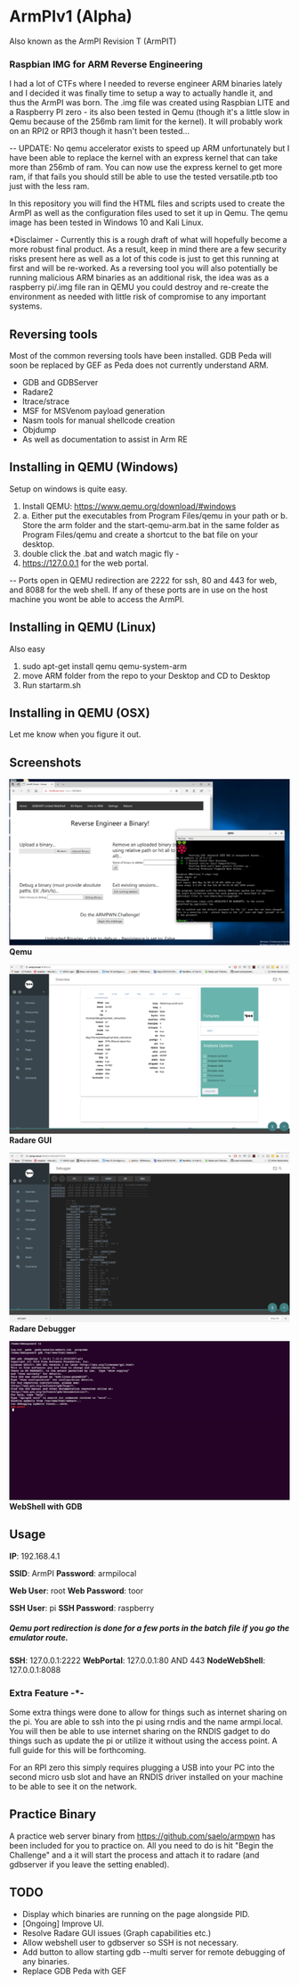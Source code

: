 # ArmPIv1 (Alpha)
Also known as the ArmPI Revision T (ArmPIT)

### Raspbian IMG for ARM Reverse Engineering

I had a lot of CTFs where I needed to reverse engineer ARM binaries lately and I decided it was finally time to setup a way to actually handle it, and thus the ArmPI was born.  The .img file was created using Raspbian LITE and a Raspberry PI zero - its also been tested in Qemu (though it's a little slow in Qemu because of the 256mb ram limit for the kernel).  It will probably work on an RPI2 or RPI3 though it hasn't been tested...

-- UPDATE: No qemu accelerator exists to speed up ARM unfortunately but I have been able to replace the kernel with an express kernel that can take more than 256mb of ram.  You can now use the express kernel to get more ram, if that fails you should still be able to use the tested versatile.ptb too just with the less ram.

In  this repository you will find the HTML files and scripts used to create the ArmPI as well as the configuration files used to set it up in Qemu.  The qemu image has been tested in Windows 10 and Kali Linux.

*Disclaimer - Currently this is a rough draft of what will hopefully become a more robust final product.  As a result, keep in mind there are a few security risks present here as well as a lot of this code is just to get this running at first and will be re-worked.  As a reversing tool you will also potentially be running malicious ARM binaries as an additional risk, the idea was as a raspberry pi/.img file ran in QEMU you could destroy and re-create the environment as needed with little risk of compromise to any important systems.  

## Reversing tools

Most of the common reversing tools have been installed.  GDB Peda will soon be replaced by GEF as Peda does not currently understand ARM.

* GDB and GDBServer
* Radare2
* ltrace/strace
* MSF for MSVenom payload generation
* Nasm tools for manual shellcode creation
* Objdump
* As well as documentation to assist in Arm RE

## Installing in QEMU (Windows)
Setup on windows is quite easy.

1. Install QEMU: https://www.qemu.org/download/#windows
2. a. Either put the executables from Program Files/qemu in your path or
   b. Store the arm folder and the start-qemu-arm.bat in the same folder as Program Files/qemu and create a shortcut to the bat file on your desktop.
3. double click the .bat and watch magic fly -
4. https://127.0.0.1 for the web portal. 

-- Ports open in QEMU redirection are 2222 for ssh, 80 and 443 for web, and 8088 for the web shell.  If any of these ports are in use on the host machine you wont be able to access the ArmPI.

## Installing in QEMU (Linux) 
Also easy

1. sudo apt-get install qemu qemu-system-arm
2. move ARM folder from the repo to your Desktop and CD to Desktop
3. Run startarm.sh

## Installing in QEMU (OSX)
Let me know when you figure it out.

## Screenshots

![Alt text](/qemu.png?raw=true "Web GUI")
**Qemu**

![Alt text](/gui.png?raw=true "Web GUI")
**Radare GUI**

![Alt text](/dbg.png?raw=true "Web GUI")
**Radare Debugger**

![Alt text](/shell.png?raw=true "Web GUI")
**WebShell with GDB**

## Usage
**IP**: 192.168.4.1

**SSID**: ArmPI
**Password**: armpilocal

**Web User**: root
**Web Password**: toor

**SSH User**: pi
**SSH Password**: raspberry

##### Qemu port redirection is done for a few ports in the batch file if you go the emulator route.
**SSH**: 127.0.0.1:2222
**WebPortal**: 127.0.0.1:80 AND 443
**NodeWebShell**: 127.0.0.1:8088

### Extra Feature -*-
Some extra things were done to allow for things such as internet sharing on the pi.  You are able to ssh into the pi using rndis and the name armpi.local.  You will then be able to use internet sharing on the RNDIS gadget to do things such as update the pi or utilize it without using the access point.  A full guide for this will be forthcoming.

For an RPI zero this simply requires plugging a USB into your PC into the second micro usb slot and have an RNDIS driver installed on your machine to be able to see it on the network.

## Practice Binary
A practice web server binary from https://github.com/saelo/armpwn has been included for you to practice on.  All you need to do is hit "Begin the Challenge" and a it will start the process and attach it to radare (and gdbserver if you leave the setting enabled).

## TODO
* Display which binaries are running on the page alongside PID.
* [Ongoing] Improve UI.
* Resolve Radare GUI issues (Graph capabilities etc.)
* Allow webshell user to gdbserver so SSH is not necessary.
* Add button to allow starting gdb --multi server for remote debugging of any binaries.
* Replace GDB Peda with GEF 
